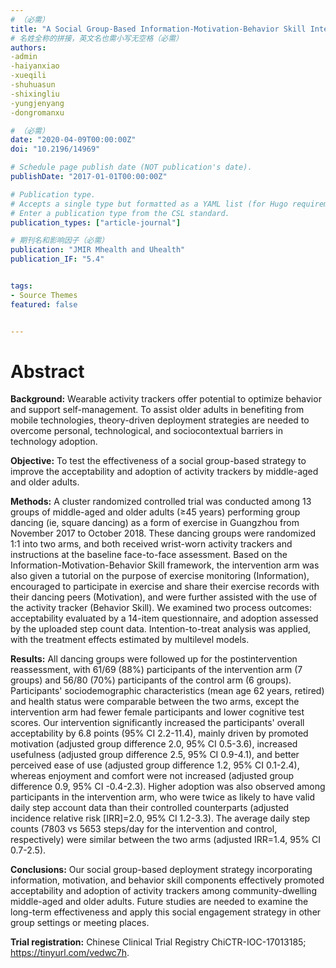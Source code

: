 ```yaml
---
# （必需）
title: "A Social Group-Based Information-Motivation-Behavior Skill Intervention to Promote Acceptability and Adoption of Wearable Activity Trackers Among Middle-Aged and Older Adults: Cluster Randomized Controlled Trial"
# 名姓全称的拼接，英文名也需小写无空格（必需）
authors:
-admin
-haiyanxiao
-xueqili
-shuhuasun
-shixingliu
-yungjenyang
-dongromanxu

# （必需）
date: "2020-04-09T00:00:00Z"
doi: "10.2196/14969"

# Schedule page publish date (NOT publication's date).
publishDate: "2017-01-01T00:00:00Z"

# Publication type.
# Accepts a single type but formatted as a YAML list (for Hugo requirements).
# Enter a publication type from the CSL standard.
publication_types: ["article-journal"]

# 期刊名和影响因子（必需）
publication: "JMIR Mhealth and Uhealth"
publication_IF: "5.4"


tags:
- Source Themes
featured: false


---
```


# **Abstract**
**Background:** Wearable activity trackers offer potential to optimize behavior and support self-management. To assist older adults in benefiting from mobile technologies, theory-driven deployment strategies are needed to overcome personal, technological, and sociocontextual barriers in technology adoption.

**Objective:** To test the effectiveness of a social group-based strategy to improve the acceptability and adoption of activity trackers by middle-aged and older adults.

**Methods:** A cluster randomized controlled trial was conducted among 13 groups of middle-aged and older adults (≥45 years) performing group dancing (ie, square dancing) as a form of exercise in Guangzhou from November 2017 to October 2018. These dancing groups were randomized 1:1 into two arms, and both received wrist-worn activity trackers and instructions at the baseline face-to-face assessment. Based on the Information-Motivation-Behavior Skill framework, the intervention arm was also given a tutorial on the purpose of exercise monitoring (Information), encouraged to participate in exercise and share their exercise records with their dancing peers (Motivation), and were further assisted with the use of the activity tracker (Behavior Skill). We examined two process outcomes: acceptability evaluated by a 14-item questionnaire, and adoption assessed by the uploaded step count data. Intention-to-treat analysis was applied, with the treatment effects estimated by multilevel models.

**Results:** All dancing groups were followed up for the postintervention reassessment, with 61/69 (88%) participants of the intervention arm (7 groups) and 56/80 (70%) participants of the control arm (6 groups). Participants' sociodemographic characteristics (mean age 62 years, retired) and health status were comparable between the two arms, except the intervention arm had fewer female participants and lower cognitive test scores. Our intervention significantly increased the participants' overall acceptability by 6.8 points (95% CI 2.2-11.4), mainly driven by promoted motivation (adjusted group difference 2.0, 95% CI 0.5-3.6), increased usefulness (adjusted group difference 2.5, 95% CI 0.9-4.1), and better perceived ease of use (adjusted group difference 1.2, 95% CI 0.1-2.4), whereas enjoyment and comfort were not increased (adjusted group difference 0.9, 95% CI -0.4-2.3). Higher adoption was also observed among participants in the intervention arm, who were twice as likely to have valid daily step account data than their controlled counterparts (adjusted incidence relative risk [IRR]=2.0, 95% CI 1.2-3.3). The average daily step counts (7803 vs 5653 steps/day for the intervention and control, respectively) were similar between the two arms (adjusted IRR=1.4, 95% CI 0.7-2.5).

**Conclusions:** Our social group-based deployment strategy incorporating information, motivation, and behavior skill components effectively promoted acceptability and adoption of activity trackers among community-dwelling middle-aged and older adults. Future studies are needed to examine the long-term effectiveness and apply this social engagement strategy in other group settings or meeting places.

**Trial registration:** Chinese Clinical Trial Registry ChiCTR-IOC-17013185; https://tinyurl.com/vedwc7h.